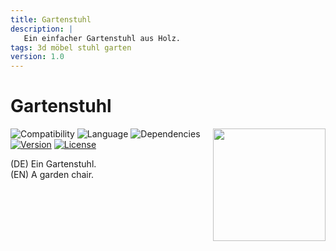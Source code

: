 ```yaml
---
title: Gartenstuhl
description: |
   Ein einfacher Gartenstuhl aus Holz. 
tags: 3d möbel stuhl garten
version: 1.0
---
```

# Gartenstuhl

<img align="right" width=180 src="Gartenstuhl/images/Picture_0.png">

![Compatibility](https://img.shields.io/badge/compatibility-v23_▲-lightgrey?style=flat-square&logo=archicad&logoColor=white)
![Language](https://img.shields.io/badge/language-GER-lightgrey?style=flat-square)
![Dependencies](https://img.shields.io/badge/dependencies-none-a9dfbf?style=flat-square)
[![Version](https://img.shields.io/badge/version-1.0-0086d1?style=flat-square)](CHANGELOG.md)
[![License](https://img.shields.io/badge/license-Attribution_ShareAlike_4.0-0086d1?style=flat-square)](https://creativecommons.org/licenses/by-sa/4.0/)

(DE) Ein Gartenstuhl.  
(EN) A garden chair.
